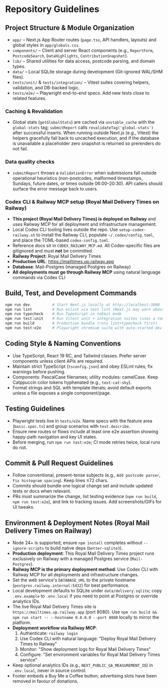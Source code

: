 # Repository Guidelines

## Project Structure & Module Organization
- `app/` – Next.js App Router routes (`page.tsx`, API handlers, layouts) and global styles in `app/globals.css`.
- `components/` – Client and server React components (e.g., `ReportForm`, `PostcodeSearch`, `DataHighlights`, `ContributionSnapshot`).
- `lib/` – Shared utilities for data access, postcode parsing, and domain types.
- `data/` – Local SQLite storage during development (Git-ignored WAL/SHM files).
- `tests/unit/` & `tests/integration/` – Vitest suites covering helpers, validation, and DB-backed logic.
- `tests/e2e/` – Playwright end-to-end specs. Add new tests close to related features.

### Caching & Revalidation
- Global stats (`getGlobalStats`) are cached via `unstable_cache` with the `global-stats` tag; `submitReport` calls `revalidateTag('global-stats')` after successful inserts. When running outside Next.js (e.g., Vitest) the helpers gracefully fall back to uncached execution, and if the database is unavailable a placeholder zero snapshot is returned so prerenders do not fail.

### Data quality checks
- `submitReport` throws a `ValidationError` when submissions fall outside operational heuristics (non-postcodes, malformed timestamps, Sundays, future dates, or times outside 06:00–20:30). API callers should surface the error message back to users.

### Codex CLI & Railway MCP setup (Royal Mail Delivery Times on Railway)
- **This project (Royal Mail Delivery Times) is deployed on Railway** and uses Railway MCP for all deployment and infrastructure management.
- Local Codex CLI tooling lives outside the repo. Use `setup-codex-railway.sh` to install the Railway CLI, populate `~/.codex/config.toml`, and place the TOML-based `codex-config.toml`.
- Reference docs sit in `CODEX_RAILWAY_MCP.md`. All Codex-specific files are gitignored and must **not** be committed.
- **Railway Project**: Royal Mail Delivery Times
- **Production URL**: https://mailtimes.up.railway.app
- **Database**: Mail-Postgres (managed Postgres on Railway)
- **All deployments must go through Railway MCP** using natural language commands via Codex CLI

## Build, Test, and Development Commands
```bash
npm run dev          # Start Next.js locally at http://localhost:3000
npm run lint         # Run eslint via next lint (Next.js may warn about workspace root discovery)
npm run typecheck    # Run TypeScript in noEmit mode
npm run test:unit    # Run Vitest unit + integration suites (uses a temp SQLite DB)
npm run build        # Production bundle (runs lint+typecheck first)
npm run test:e2e     # Playwright chromium suite with auto-started dev server
```

## Coding Style & Naming Conventions
- Use TypeScript, React 19 RC, and Tailwind classes. Prefer server components unless client APIs are required.
- Maintain strict TypeScript (`tsconfig.json`) and obey ESLint rules; fix warnings before pushing.
- Components: PascalCase filenames; utility modules: camelCase. Keep Catppuccin color tokens hyphenated (e.g., `text-cat-sky`).
- Format strings and SQL with template literals; avoid default exports unless a file exposes a single component/page.

## Testing Guidelines
- Playwright tests live in `tests/e2e`. Name specs with the feature area (`basic.spec.ts`) and group scenarios with `test.describe`.
- Ensure new routes or flows include at least one e2e assertion showing happy-path navigation and key UI states.
- Before merging, run `npm run test:e2e`; CI mode retries twice, local runs do not.

## Commit & Pull Request Guidelines
- Follow conventional, present-tense subjects (e.g., `Add postcode parser`, `Fix histogram spacing`). Keep lines ≤72 chars.
- Commits should bundle one logical change set and include updated tests or docs when relevant.
- PRs must summarize the change, list testing evidence (`npm run build`, `npm run test:e2e`), and link to tracking issues. Add screenshots/GIFs for UI tweaks.

## Environment & Deployment Notes (Royal Mail Delivery Times on Railway)
- Node 24+ is supported; ensure `npm install` completes without `--ignore-scripts` to build native deps (`better-sqlite3`).
- **Production deployment**: This Royal Mail Delivery Times project runs exclusively on Railway with a managed Postgres service (`Mail-Postgres`).
- **Railway MCP is the primary deployment method**: Use Codex CLI with Railway MCP for all deployments and infrastructure changes.
- Set the web service's `DATABASE_URL` to the private hostname (`postgres.railway.internal:5432`) for best performance.
- Local development defaults to SQLite under `data/delivery.sqlite`; copy `.env.example` to `.env.local` if you need to point at Postgres or override analytics IDs.
- The live Royal Mail Delivery Times site is `https://mailtimes.up.railway.app` (port 8080). Use `npm run build && npm run start -- --hostname 0.0.0.0 --port 8080` locally to mirror the platform.
- **Deployment workflow via Railway MCP**:
  1. Authenticate: `railway login`
  2. Use Codex CLI with natural language: "Deploy Royal Mail Delivery Times to Railway"
  3. Monitor: "Show deployment logs for Royal Mail Delivery Times"
  4. Configure: "Set environment variables for Royal Mail Delivery Times service"
- Keep optional analytics IDs (e.g., `NEXT_PUBLIC_GA_MEASUREMENT_ID`) in `.env.local`, never in source control.
- Footer embeds a Buy Me a Coffee button; advertising slots have been removed in favour of donations.
